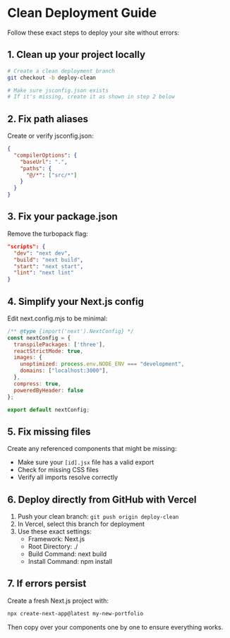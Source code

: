 # Clean Deployment Guide

Follow these exact steps to deploy your site without errors:

## 1. Clean up your project locally

```bash
# Create a clean deployment branch
git checkout -b deploy-clean

# Make sure jsconfig.json exists
# If it's missing, create it as shown in step 2 below
```

## 2. Fix path aliases

Create or verify jsconfig.json:
```json
{
  "compilerOptions": {
    "baseUrl": ".",
    "paths": {
      "@/*": ["src/*"]
    }
  }
}
```

## 3. Fix your package.json

Remove the turbopack flag:
```json
"scripts": {
  "dev": "next dev",
  "build": "next build",
  "start": "next start",
  "lint": "next lint"
}
```

## 4. Simplify your Next.js config

Edit next.config.mjs to be minimal:
```js
/** @type {import('next').NextConfig} */
const nextConfig = {
  transpilePackages: ['three'],
  reactStrictMode: true,
  images: {
    unoptimized: process.env.NODE_ENV === "development",
    domains: ["localhost:3000"],
  },
  compress: true,
  poweredByHeader: false
};

export default nextConfig;
```

## 5. Fix missing files

Create any referenced components that might be missing:
- Make sure your `[id].jsx` file has a valid export
- Check for missing CSS files
- Verify all imports resolve correctly

## 6. Deploy directly from GitHub with Vercel

1. Push your clean branch: `git push origin deploy-clean`
2. In Vercel, select this branch for deployment
3. Use these exact settings:
   - Framework: Next.js
   - Root Directory: ./
   - Build Command: next build
   - Install Command: npm install

## 7. If errors persist

Create a fresh Next.js project with:
```bash
npx create-next-app@latest my-new-portfolio
```

Then copy over your components one by one to ensure everything works. 
